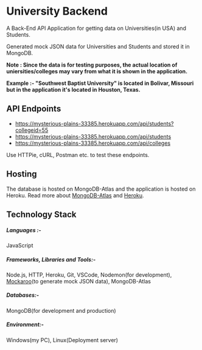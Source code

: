 # University Backend
A Back-End API Application for getting data on Universities(in USA) and Students.

Generated mock JSON data for Universities and Students and stored it in MongoDB.

**Note : Since the data is for testing purposes, the actual location of uniersities/colleges may vary from what it is shown in the application.**

**Example :- "Southwest Baptist University" is located in Bolivar, Missouri but in the application it's located in Houston, Texas.**

## API Endpoints
 * https://mysterious-plains-33385.herokuapp.com/api/students?collegeid=55
 * https://mysterious-plains-33385.herokuapp.com/api/students
 * https://mysterious-plains-33385.herokuapp.com/api/colleges
 
Use HTTPie, cURL, Postman etc. to test these endpoints.

## Hosting
The database is hosted on MongoDB-Atlas and the application is hosted on Heroku. Read more about [MongoDB-Atlas](https://www.mongodb.com/cloud/atlas) and [Heroku](https://www.heroku.com/).

## Technology Stack
##### Languages :-
JavaScript

##### Frameworks, Libraries and Tools:-
Node.js, HTTP, Heroku, Git, VSCode, Nodemon(for development), [Mockaroo](https://www.mockaroo.com/)(to generate mock JSON data), MongoDB-Atlas

##### Databases:-
MongoDB(for development and production)

##### Environment:-
Windows(my PC), Linux(Deployment server)
